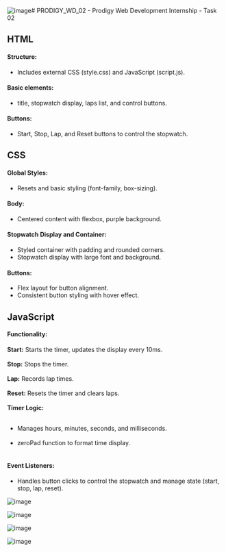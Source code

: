 ![image](https://github.com/user-attachments/assets/4b0ff68b-ec17-4f7b-b36f-e2f0190bff76)# PRODIGY_WD_02 - Prodigy Web Development Internship - Task 02

<h2>HTML</h2>

<h4>Structure:</h4>

- Includes external CSS (style.css) and JavaScript (script.js).

<h4>Basic elements:</h4>

- title, stopwatch display, laps list, and control buttons.

<h4>Buttons:</h4>

- Start, Stop, Lap, and Reset buttons to control the stopwatch.

<h2>CSS</h2>

<h4>Global Styles:</h4>

- Resets and basic styling (font-family, box-sizing).

<h4>Body:</h4>

- Centered content with flexbox, purple background.

<h4>Stopwatch Display and Container:</h4>

- Styled container with padding and rounded corners.
- Stopwatch display with large font and background.

<h4>Buttons:</h4>

- Flex layout for button alignment.
- Consistent button styling with hover effect.

<h2>JavaScript</h2>

<h4>Functionality:</h4>

<b>Start:</b> Starts the timer, updates the display every 10ms.<br><br>
<b>Stop:</b> Stops the timer.<br><br>
<b>Lap:</b> Records lap times.<br><br>
<b>Reset:</b> Resets the timer and clears laps.<br><br>
<b>Timer Logic:</b><br><br>
- Manages hours, minutes, seconds, and milliseconds.<br><br>
- zeroPad function to format time display.<br><br>

<h4>Event Listeners:</h4>

- Handles button clicks to control the stopwatch and manage state (start, stop, lap, reset).<br>


![image](https://github.com/user-attachments/assets/241b8b36-2406-4c58-a476-ff3a81d72de6)

![image](https://github.com/user-attachments/assets/12c485ff-7154-4d46-a4de-836f38becb8e)

![image](https://github.com/user-attachments/assets/f6b7f163-7179-4d7e-bb8f-d671d37db308)

![image](https://github.com/user-attachments/assets/04eb57d9-1060-4698-afca-f68c2e26f8b4)

